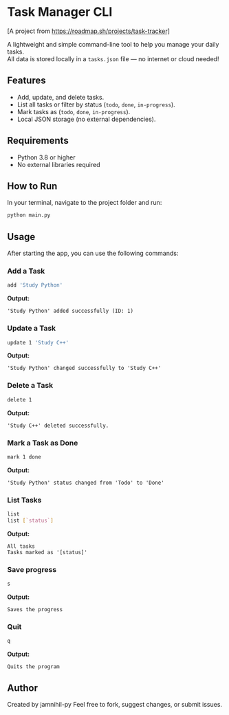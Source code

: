 # Task Manager CLI
[A project from https://roadmap.sh/projects/task-tracker]

A lightweight and simple command-line tool to help you manage your daily tasks.  
All data is stored locally in a `tasks.json` file — no internet or cloud needed!

## Features

- Add, update, and delete tasks.
- List all tasks or filter by status (`todo`, `done`, `in-progress`).
- Mark tasks as (`todo`, `done`, `in-progress`).
- Local JSON storage (no external dependencies).

## Requirements

- Python 3.8 or higher  
- No external libraries required

## How to Run

In your terminal, navigate to the project folder and run:

```bash
python main.py
```

## Usage

After starting the app, you can use the following commands:

### Add a Task

```bash
add 'Study Python'
```
**Output:**
```
'Study Python' added successfully (ID: 1)
```

### Update a Task

```bash
update 1 'Study C++'
```
**Output:**
```
'Study Python' changed successfully to 'Study C++'
```

### Delete a Task

```bash
delete 1
```
**Output:**
```
'Study C++' deleted successfully.
```

### Mark a Task as Done

```bash
mark 1 done
```
**Output:**
```
'Study Python' status changed from 'Todo' to 'Done'
```

### List Tasks

```bash
list
list [`status`]
```
**Output:**
```
All tasks
Tasks marked as '[status]'
```

### Save progress
```bash
s
```
**Output:**
```
Saves the progress
```

### Quit
```bash
q
```
**Output:**
```
Quits the program
```

## Author

Created by jamnihil-py
Feel free to fork, suggest changes, or submit issues.